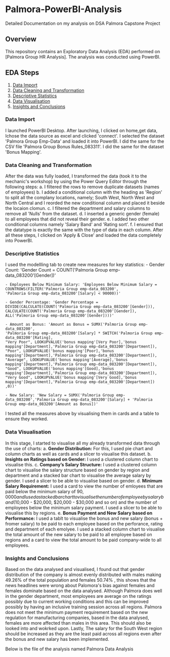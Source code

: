 # Palmora-PowerBI-Analysis
Detailed Documentation on my analysis on DSA Palmora Capstone Project
## Overview
This repository contains an Exploratory Data Analysis (EDA) performed on [Palmora Group HR Analysis]. The analysis was conducted using PowerBI.
## EDA Steps
1. [Data Import](#Data-Import)
2. [Data Cleaning and Transformation](#Data-Cleaning-and-Transformation)
3. [Descriptive Statistics](#Descriptive-Statistics)
4. [Data Visualisation](#Data-Visualisation)
5. [Insights and Conclusions](Insights-and-Conclusions)

### Data Import
I launched PowerBI Desktop. After launching, I clicked on home,get data, Ichose the data source as excel and clicked 'connect'. I selected the dataset 'Palmora Group Emp-Data' and loaded it into PowerBI. I did the same for the CSV file 'Palmora Group Bonus Rules_083311'. I did the same for the dataset 'Bonus Mapping'.

### Data Cleaning and Transformation
After the data was fully loaded, I transformed the data (took it to the mechanic's workshop) by using the Power Query Editor through the following steps:
    a. I filtered the rows to remove duplicate datasets (names of employees)
    b. I added a conditional column with the heading as 'Region' to split all the complany locations, namely; South West, North West and North Central and I reorded the new conditional column and placed it beside the locaion clomun.
    c. I filtered the department and salary columns to remove all 'Nulls' from the dataset.
    d. I inserted a generic gender (female) to all employees that did not reveal their gender.
    e. I added two other conditional columns namely 'Salary Band' and 'Rating sort'.
    f. I ensured that the datatype is exactly the same with the type of data in each column.
After all these steps, I clicked on 'Apply & Close' and loaded the data completely into PowerBI.

### Descriptive Statistics
I used the modellling tab to create new measures for key statistics:
    - Gender Count: 'Gender Count = COUNT('Palmoria Group emp-data_083200'[Gender])'

    - Employees Below Minimum Salary: 'Employees Below Minimum Salary = COUNTROWS(FILTER('Palmoria Group emp-data_083200', 
    'Palmoria Group emp-data_083200'[Salary] < 90000))'

    - Gender Percentage: 'Gender Percentage = DIVIDE(CALCULATE(COUNT('Palmoria Group emp-data_083200'[Gender])),
    CALCULATE(COUNT('Palmoria Group emp-data_083200'[Gender]), ALL('Palmoria Group emp-data_083200'[Gender])))' 
    
    - Amount as Bonus: 'Amount as Bonus = SUMX('Palmoria Group emp-data_083200', 
    'Palmoria Group emp-data_083200'[Salary] * SWITCH('Palmoria Group emp-data_083200'[Rating], 
    "Very Poor", LOOKUPVALUE('bonus mapping'[Very Poor],'bonus mapping'[Department],'Palmoria Group emp-data_083200'[Department]), 
    "Poor", LOOKUPVALUE('bonus mapping'[Poor],'bonus mapping'[Department],'Palmoria Group emp-data_083200'[Department]), 
    "Average", LOOKUPVALUE('bonus mapping'[Average],'bonus mapping'[Department],'Palmoria Group emp-data_083200'[Department]), 
    "Good", LOOKUPVALUE('bonus mapping'[Good],'bonus mapping'[Department],'Palmoria Group emp-data_083200'[Department]), 
    "Very Good", LOOKUPVALUE('bonus mapping'[Very Good],'bonus mapping'[Department],'Palmoria Group emp-data_083200'[Department])
    ,0))'

    - New Salary: 'New Salary = SUMX('Palmoria Group emp-data_083200','Palmoria Group emp-data_083200'[Salary] + 'Palmoria Group emp-data_083200'[Amount as Bonus])'
I tested all the measures above by visualising them in cards and a table to ensure they worked.

### Data Visualisation
In this stage, I started to visualise all my already transformed data through the use of charts:
a. **Gender Distribution:** For this, I used pie chart and column charts as well as cards and a slicer to visualise this dataset.
b. **Insights on Ratings based on Gender:** I used a clustered column chart to visualise this.
c. **Company’s Salary Structure:** I used a clustered column chart to visualise the salary structure based on gender by region and department and a stacked bar chart to visualise the average salary by gender. I used a slicer to be able to visualise based on gender.
d. **Minimum Salary Requirement:** I used a card to view the number of emloyees that are paid below the minimum salary of $90,0000 and I used a stacked bar chart to visualise the number of employee by salary band ($10,000 - $20,000, $20,000 - $30,000 and so on) and the number of employees below the minimum salary payment. I used a slicer to be able to visualise this by regions.
e. **Bonus Payment and New Salary based on Performance:** I used a tablt to visualise the bonus and new salary (bonus + fromer salary) to be paid to each employee based on the perforance, rating and department of each emolyee. I used a stacked column chart to visualise the total amount of the new salary to be paid to all employee based on regions and a card to view the total amount to be paid company-wide to all employees.

### Insights and Conclusions
Based on the data analysed and visualised, I found out that gender distribution of the company is almost evenly distributed with males making 49.26% of the total population and females 50.74% , this shows that the news headlines were wrong about Palomora's bias against females and females dominate based on the data analysed.
Although Palmora does well in the gender department, most employees are average on the ratings possibly due to current working conditions and this can be improved possibly by having an inclusive training session across all regions. 
Palmora does not meet the minimum payment requirement based on the new regulation for manufacturing companies, based in the data analysed, females are more affected than males in this area. This should also be looked into and wokrked upon. 
Lastly, The salary for the South West region should be increased as they are the least paid across all regions even after the bonus and new salary has been implemented.

Below is the file of the analysis named Palmora Data Analysis
